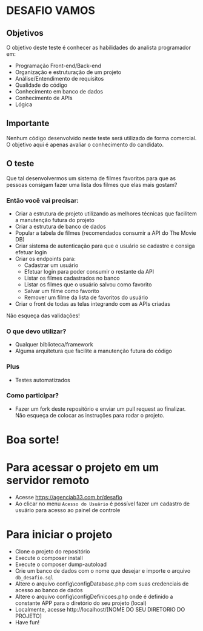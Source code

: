 # DESAFIO VAMOS

## Objetivos

O objetivo deste teste é conhecer as habilidades do analista programador em:

- Programação Front-end/Back-end
- Organização e estruturação de um projeto
- Análise/Entendimento de requisitos
- Qualidade do código
- Conhecimento em banco de dados
- Conhecimento de APIs
- Lógica

## Importante

Nenhum código desenvolvido neste teste será utilizado de forma comercial. O objetivo aqui é apenas avaliar o conhecimento do candidato.

## O teste

Que tal desenvolvermos um sistema de filmes favoritos para que as pessoas consigam fazer uma lista dos filmes que elas mais gostam?

### Então você vai precisar:

- Criar a estrutura de projeto utilizando as melhores técnicas que facilitem a manutenção futura do projeto
- Criar a estrutura de banco de dados
- Popular a tabela de filmes (recomendados consumir a API do The Movie DB)
- Criar sistema de autenticação para que o usuário se cadastre e consiga efetuar login
- Criar os endpoints para:
  - Cadastrar um usuário
  - Efetuar login para poder consumir o restante da API
  - Listar os filmes cadastrados no banco
  - Listar os filmes que o usuário salvou como favorito
  - Salvar um filme como favorito
  - Remover um filme da lista de favoritos do usuário
- Criar o front de todas as telas integrando com as APIs criadas

Não esqueça das validações!

### O que devo utilizar?

- Qualquer biblioteca/framework
- Alguma arquitetura que facilite a manutenção futura do código

### Plus

- Testes automatizados

### Como participar?

- Fazer um fork deste repositório e enviar um pull request ao finalizar. Não esqueça de colocar as instruções para rodar o projeto.

# Boa sorte!

# Para acessar o projeto em um servidor remoto

- Acesse https://agenciab33.com.br/desafio
- Ao clicar no menu `Acesso do Usuário` é possível fazer um cadastro de usuário para acesso ao painel de controle

# Para iniciar o projeto

- Clone o projeto do repositório
- Execute o composer install
- Execute o composer dump-autoload
- Crie um banco de dados com o nome que desejar e importe o arquivo `db_desafio.sql`
- Altere o arquivo config\configDatabase.php com suas credenciais de acesso ao banco de dados
- Altere o arquivo config\configDefinicoes.php onde é definido a constante APP para o diretório do seu projeto (local)
- Localmente, acesse http://localhost/[NOME DO SEU DIRETORIO DO PROJETO]
- Have fun!
